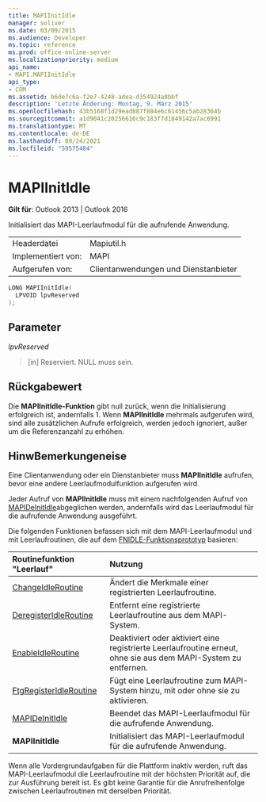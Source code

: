 ```yaml
---
title: MAPIInitIdle
manager: soliver
ms.date: 03/09/2015
ms.audience: Developer
ms.topic: reference
ms.prod: office-online-server
ms.localizationpriority: medium
api_name:
- MAPI.MAPIInitIdle
api_type:
- COM
ms.assetid: b6de7c6a-f2e7-4248-adea-d354924a8bbf
description: 'Letzte Änderung: Montag, 9. März 2015'
ms.openlocfilehash: 43b5168f1d29ead887f884e6c61456c5ab28364b
ms.sourcegitcommit: a1d9041c20256616c9c183f7d1049142a7ac6991
ms.translationtype: MT
ms.contentlocale: de-DE
ms.lasthandoff: 09/24/2021
ms.locfileid: "59575484"
---
```

# <a name="mapiinitidle"></a>MAPIInitIdle

  
  
**Gilt für**: Outlook 2013 | Outlook 2016 
  
Initialisiert das MAPI-Leerlaufmodul für die aufrufende Anwendung. 
  
|||
|:-----|:-----|
|Headerdatei  <br/> |Mapiutil.h  <br/> |
|Implementiert von:  <br/> |MAPI  <br/> |
|Aufgerufen von:  <br/> |Clientanwendungen und Dienstanbieter  <br/> |
   
```cpp
LONG MAPIInitIdle(
  LPVOID lpvReserved
);
```

## <a name="parameters"></a>Parameter

 _lpvReserved_
  
> [in] Reserviert. NULL muss sein.
    
## <a name="return-value"></a>Rückgabewert

Die **MAPIInitIdle-Funktion** gibt null zurück, wenn die Initialisierung erfolgreich ist, andernfalls 1. Wenn **MAPIInitIdle** mehrmals aufgerufen wird, sind alle zusätzlichen Aufrufe erfolgreich, werden jedoch ignoriert, außer um die Referenzanzahl zu erhöhen. 
  
## <a name="remarks"></a>HinwBemerkungeneise

Eine Clientanwendung oder ein Dienstanbieter muss **MAPIInitIdle** aufrufen, bevor eine andere Leerlaufmodulfunktion aufgerufen wird. 
  
Jeder Aufruf von **MAPIInitIdle** muss mit einem nachfolgenden Aufruf von [MAPIDeInitIdle](mapideinitidle.md)abgeglichen werden, andernfalls wird das Leerlaufmodul für die aufrufende Anwendung ausgeführt. 
  
Die folgenden Funktionen befassen sich mit dem MAPI-Leerlaufmodul und mit Leerlaufroutinen, die auf dem [FNIDLE-Funktionsprototyp](fnidle.md) basieren: 
  
|**Routinefunktion "Leerlauf"**|**Nutzung**|
|:-----|:-----|
|[ChangeIdleRoutine](changeidleroutine.md) <br/> |Ändert die Merkmale einer registrierten Leerlaufroutine.  <br/> |
|[DeregisterIdleRoutine](deregisteridleroutine.md) <br/> |Entfernt eine registrierte Leerlaufroutine aus dem MAPI-System.  <br/> |
|[EnableIdleRoutine](enableidleroutine.md) <br/> |Deaktiviert oder aktiviert eine registrierte Leerlaufroutine erneut, ohne sie aus dem MAPI-System zu entfernen.  <br/> |
|[FtgRegisterIdleRoutine](ftgregisteridleroutine.md) <br/> |Fügt eine Leerlaufroutine zum MAPI-System hinzu, mit oder ohne sie zu aktivieren.  <br/> |
|[MAPIDeInitIdle](mapideinitidle.md) <br/> |Beendet das MAPI-Leerlaufmodul für die aufrufende Anwendung.  <br/> |
|**MAPIInitIdle** <br/> |Initialisiert das MAPI-Leerlaufmodul für die aufrufende Anwendung.  <br/> |
   
Wenn alle Vordergrundaufgaben für die Plattform inaktiv werden, ruft das MAPI-Leerlaufmodul die Leerlaufroutine mit der höchsten Priorität auf, die zur Ausführung bereit ist. Es gibt keine Garantie für die Anrufreihenfolge zwischen Leerlaufroutinen mit derselben Priorität. 
  

